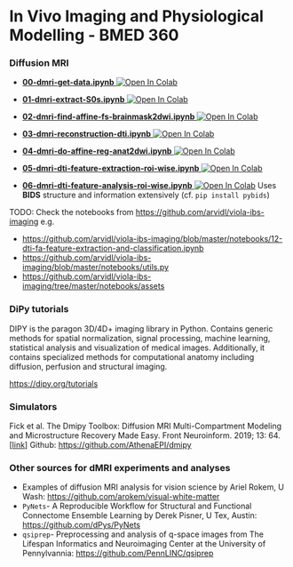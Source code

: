 # In Vivo Imaging and Physiological Modelling - BMED 360

### Diffusion MRI

- [**00-dmri-get-data.ipynb**](https://nbviewer.jupyter.org/github/computational-medicine/BMED360-2021/blob/main/Lab3-diffusion-MRI/00-dmri-get-data.ipynb)<a href="https://colab.research.google.com/github/computational-medicine/BMED360-2021/blob/main/Lab3-diffusion-MRI/00-dmri-get-data.ipynb">
  <img src="https://colab.research.google.com/assets/colab-badge.svg" alt="Open In Colab"/></a>

- [**01-dmri-extract-S0s.ipynb**](https://nbviewer.jupyter.org/github/computational-medicine/BMED360-2021/blob/main/Lab3-diffusion-MRI/01-dmri-extract-S0s.ipynb)<a href="https://colab.research.google.com/github/computational-medicine/BMED360-2021/blob/main/Lab3-diffusion-MRI/01-dmri-extract-S0s.ipynb">
  <img src="https://colab.research.google.com/assets/colab-badge.svg" alt="Open In Colab"/></a>

- [**02-dmri-find-affine-fs-brainmask2dwi.ipynb**](https://nbviewer.jupyter.org/github/computational-medicine/BMED360-2021/blob/main/Lab3-diffusion-MRI/02-dmri-find-affine-fs-brainmask2dwi.ipynb)<a href="https://colab.research.google.com/github/computational-medicine/BMED360-2021/blob/main/Lab3-diffusion-MRI/02-dmri-find-affine-fs-brainmask2dwi.ipynb">
  <img src="https://colab.research.google.com/assets/colab-badge.svg" alt="Open In Colab"/></a>

- [**03-dmri-reconstruction-dti.ipynb**](https://nbviewer.jupyter.org/github/computational-medicine/BMED360-2021/blob/main/Lab3-diffusion-MRI/03-dmri-reconstruction-dti.ipynb)<a href="https://colab.research.google.com/github/computational-medicine/BMED360-2021/blob/main/Lab3-diffusion-MRI/03-dmri-reconstruction-dti.ipynb">
  <img src="https://colab.research.google.com/assets/colab-badge.svg" alt="Open In Colab"/></a>
  
- [**04-dmri-do-affine-reg-anat2dwi.ipynb**](https://nbviewer.jupyter.org/github/computational-medicine/BMED360-2021/blob/main/Lab3-diffusion-MRI/04-dmri-do-affine-reg-anat2dwi.ipynb)<a href="https://colab.research.google.com/github/computational-medicine/BMED360-2021/blob/main/Lab3-diffusion-MRI/04-dmri-do-affine-reg-anat2dwi.ipynb">
  <img src="https://colab.research.google.com/assets/colab-badge.svg" alt="Open In Colab"/></a>
  
- [**05-dmri-dti-feature-extraction-roi-wise.ipynb**](https://nbviewer.jupyter.org/github/computational-medicine/BMED360-2021/blob/main/Lab3-diffusion-MRI/05-dmri-dti-feature-extraction-roi-wise.ipynb)<a href="https://colab.research.google.com/github/computational-medicine/BMED360-2021/blob/main/Lab3-diffusion-MRI/05-dmri-dti-feature-extraction-roi-wise.ipynb">
  <img src="https://colab.research.google.com/assets/colab-badge.svg" alt="Open In Colab"/></a>
  
- [**06-dmri-dti-feature-analysis-roi-wise.ipynb**](https://nbviewer.jupyter.org/github/computational-medicine/BMED360-2021/blob/main/Lab3-diffusion-MRI/06-dmri-dti-feature-analysis-roi-wise.ipynb)<a href="https://colab.research.google.com/github/computational-medicine/BMED360-2021/blob/main/Lab3-diffusion-MRI/06-dmri-dti-feature-analysis-roi-wise.ipynb">
  <img src="https://colab.research.google.com/assets/colab-badge.svg" alt="Open In Colab"/></a>
  Uses **BIDS** structure and information extensively (cf. `pip install pybids`)
  
  

TODO: Check the notebooks from https://github.com/arvidl/viola-ibs-imaging e.g.

- https://github.com/arvidl/viola-ibs-imaging/blob/master/notebooks/12-dti-fa-feature-extraction-and-classification.ipynb
- https://github.com/arvidl/viola-ibs-imaging/blob/master/notebooks/utils.py
- https://github.com/arvidl/viola-ibs-imaging/tree/master/notebooks/assets


### DiPy tutorials

DIPY is the paragon 3D/4D+ imaging library in Python. Contains generic methods for spatial normalization, signal processing, machine learning, statistical analysis and visualization of medical images. Additionally, it contains specialized methods for computational anatomy including diffusion, perfusion and structural imaging.

https://dipy.org/tutorials

### Simulators

Fick et al. The Dmipy Toolbox: Diffusion MRI Multi-Compartment Modeling and Microstructure Recovery Made Easy. Front Neuroinform. 2019; 13: 64. [[link](https://www.ncbi.nlm.nih.gov/pmc/articles/PMC6803556)] Github: https://github.com/AthenaEPI/dmipy

### Other sources for dMRI experiments and analyses

- Examples of diffusion MRI analysis for vision science by Ariel Rokem, U Wash: https://github.com/arokem/visual-white-matter
- `PyNets`- A Reproducible Workflow for Structural and Functional Connectome Ensemble Learning by Derek Pisner, U Tex, Austin: https://github.com/dPys/PyNets
- `qsiprep`- Preprocessing and analysis of q-space images from The Lifespan Informatics and Neuroimaging Center at the University of Pennylvannia: https://github.com/PennLINC/qsiprep
